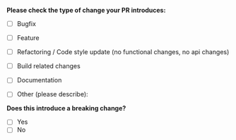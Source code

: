 **Please check the type of change your PR introduces:**
- [ ] Bugfix
- [ ] Feature
- [ ] Refactoring / Code style update (no functional changes, no api changes)
- [ ] Build related changes
- [ ] Documentation
- [ ] Other (please describe): 


**Does this introduce a breaking change?**

- [ ] Yes
- [ ] No

<!-- If this introduces a breaking change, please describe the impact and migration path for existing applications below. -->
